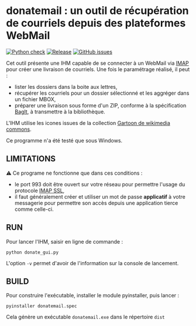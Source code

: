 # donatemail : un outil de récupération de courriels depuis des plateformes WebMail

[![Python check](https://github.com/tledoux/donatemail/actions/workflows/python-app.yml/badge.svg)](https://github.com/tledoux/donatemail/actions/workflows/python-app.yml "Check workflow")
[![Release](https://github.com/tledoux/donatemail/actions/workflows/build-win-app.yml/badge.svg)](https://github.com/tledoux/donatemail/actions/workflows/build-win-app.yml "Release")
[![GitHub issues](https://img.shields.io/github/issues/tledoux/donatemail.svg)](https://github.com/tledoux/donatemail/issues "Open issues on GitHub")


Cet outil présente une IHM capable de se connecter à un WebMail via [IMAP](https://fr.wikipedia.org/wiki/Internet_Message_Access_Protocol) pour créer une livraison de courriels.
Une fois le paramétrage réalisé, il peut :
  * lister les dossiers dans la boite aux lettres,
  * récupérer les courriels pour un dossier sélectionné et les aggréger dans un fichier MBOX,
  * préparer une livraison sous forme d'un ZIP, conforme à la spécification [BagIt](https://datatracker.ietf.org/doc/html/rfc8493), à transmettre à la bibliothèque.


L'IHM utilise les icones issues de la collection [Gartoon de wikimedia commons](https://commons.wikimedia.org/wiki/Category:Gartoon_icons).

Ce programme n'a été testé que sous Windows.

## LIMITATIONS

:warning: Ce programe ne fonctionne que dans ces conditions :
  * le port 993 doit être ouvert sur votre réseau pour permettre l'usage du protocole [IMAP SSL](https://fr.wikipedia.org/wiki/Internet_Message_Access_Protocol),
  * il faut généralement créer et utiliser un mot de passe **applicatif** à votre messagerie pour permettre son accès depuis une application tierce comme celle-ci.



## RUN
Pour lancer l'IHM, saisir en ligne de commande :

```
python donate_gui.py
```

L'option `-v` permet d'avoir de l'information sur la console de lancement.

## BUILD
Pour construire l'exécutable, installer le module pyinstaller, puis lancer :

```
pyinstaller donatemail.spec
```

Cela génère un exécutable `donatemail.exe` dans le répertoire `dist`
